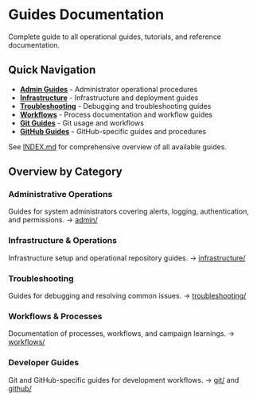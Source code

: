 # Guides Documentation

Complete guide to all operational guides, tutorials, and reference documentation.

## Quick Navigation

- **[Admin Guides](admin/)** - Administrator operational procedures
- **[Infrastructure](infrastructure/)** - Infrastructure and deployment guides
- **[Troubleshooting](troubleshooting/)** - Debugging and troubleshooting guides
- **[Workflows](workflows/)** - Process documentation and workflow guides
- **[Git Guides](git/)** - Git usage and workflows
- **[GitHub Guides](github/)** - GitHub-specific guides and procedures

See [INDEX.md](INDEX.md) for comprehensive overview of all available guides.

## Overview by Category

### Administrative Operations
Guides for system administrators covering alerts, logging, authentication, and permissions.
→ [admin/](admin/)

### Infrastructure & Operations
Infrastructure setup and operational repository guides.
→ [infrastructure/](infrastructure/)

### Troubleshooting
Guides for debugging and resolving common issues.
→ [troubleshooting/](troubleshooting/)

### Workflows & Processes
Documentation of processes, workflows, and campaign learnings.
→ [workflows/](workflows/)

### Developer Guides
Git and GitHub-specific guides for development workflows.
→ [git/](git/) and [github/](github/)
